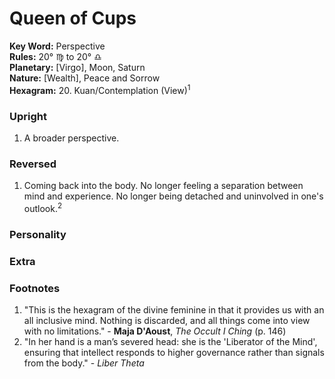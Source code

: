 # Queen of Cups

**Key Word:** Perspective  
**Rules:** 20° ♍︎ to 20° ♎︎  
**Planetary:** [Virgo], Moon, Saturn  
**Nature:** [Wealth], Peace and Sorrow  
**Hexagram:** 20. Kuan/Contemplation (View)<sup>1</sup>



### Upright

1) A broader perspective.



### Reversed

1) Coming back into the body. No longer feeling a separation between mind and experience. No longer being detached and uninvolved in one's outlook.<sup>2</sup>



### Personality





### Extra





### Footnotes

1. "This is the hexagram of the divine feminine in that it provides us with an all inclusive mind. Nothing is discarded, and all things come into view with no limitations." - **Maja D'Aoust**, *The Occult I Ching* (p. 146)
2. "In her hand is a man’s severed head: she is the 'Liberator of the Mind', ensuring that intellect responds to higher governance rather than signals from the body." - *Liber Theta*
